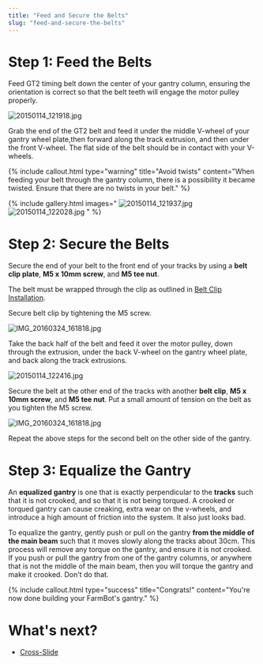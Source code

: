 ```yaml
---
title: "Feed and Secure the Belts"
slug: "feed-and-secure-the-belts"
---
```


# Step 1: Feed the Belts
Feed GT2 timing belt down the center of your gantry column, ensuring the orientation is correct so that the belt teeth will engage the motor pulley properly.

![20150114_121918.jpg](_images/20150114_121918.jpg)

Grab the end of the GT2 belt and feed it under the middle V-wheel of your gantry wheel plate,then forward along the track extrusion, and then under the front V-wheel. The flat side of the belt should be in contact with your V-wheels.

{%
include callout.html
type="warning"
title="Avoid twists"
content="When feeding your belt through the gantry column, there is a possibility it became twisted. Ensure that there are no twists in your belt."
%}

{% include gallery.html images="
![20150114_121937.jpg](_images/20150114_121937.jpg)
![20150114_122028.jpg](_images/20150114_122028.jpg)
" %}

# Step 2: Secure the Belts
Secure the end of your belt to the front end of your tracks by using a **belt clip plate**, **M5 x 10mm screw**, and **M5 tee nut**.

The belt must be wrapped through the clip as outlined in [Belt Clip Installation](../../Reference-Docs/belt-clip-installation.md).

Secure belt clip by tightening the M5 screw.

![IMG_20160324_161818.jpg](_images/IMG_20160324_161818.jpg)

Take the back half of the belt and feed it over the motor pulley, down through the extrusion, under the back V-wheel on the gantry wheel plate, and back along the track extrusions.

![20150114_122416.jpg](_images/20150114_122416.jpg)

Secure the belt at the other end of the tracks with another **belt clip**, **M5 x 10mm screw**, and **M5 tee nut**. Put a small amount of tension on the belt as you tighten the M5 screw.

![IMG_20160324_161818.jpg](_images/IMG_20160324_161818_02.jpg)

Repeat the above steps for the second belt on the other side of the gantry.

# Step 3: Equalize the Gantry
An **equalized gantry** is one that is exactly perpendicular to the **tracks** such that it is not crooked, and so that it is not being torqued. A crooked or torqued gantry can cause creaking, extra wear on the v-wheels, and introduce a high amount of friction into the system. It also just looks bad.

To equalize the gantry, gently push or pull on the gantry **from the middle of the main beam** such that it moves slowly along the tracks about 30cm. This process will remove any torque on the gantry, and ensure it is not crooked. If you push or pull the gantry from one of the gantry columns, or anywhere that is not the middle of the main beam, then you will torque the gantry and make it crooked. Don't do that.

{%
include callout.html
type="success"
title="Congrats!"
content="You're now done building your FarmBot's gantry."
%}


# What's next?

 * [Cross-Slide](../cross-slide.md)
